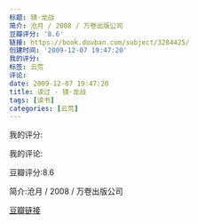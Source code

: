 ```yaml
---
标题: 镜·龙战
简介: 沧月 / 2008 / 万卷出版公司
豆瓣评分: '8.6'
链接: https://book.douban.com/subject/3284425/
创建时间: '2009-12-07 19:47:20'
我的评分:
标签: 云荒
评论:
date: 2009-12-07 19:47:20
title: 读过 - 镜·龙战
tags: [读书]
categories: [云荒]
---
```


我的评分:

我的评论:

豆瓣评分:8.6

简介:沧月 / 2008 / 万卷出版公司

[豆瓣链接](https://book.douban.com/subject/3284425/)


